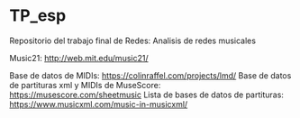 # TP_esp
Repositorio del trabajo final de Redes: Analisis de redes musicales

Music21: http://web.mit.edu/music21/

Base de datos de MIDIs: https://colinraffel.com/projects/lmd/
Base de datos de partituras xml y MIDIs de MuseScore: https://musescore.com/sheetmusic
Lista de bases de datos de partituras: https://www.musicxml.com/music-in-musicxml/
